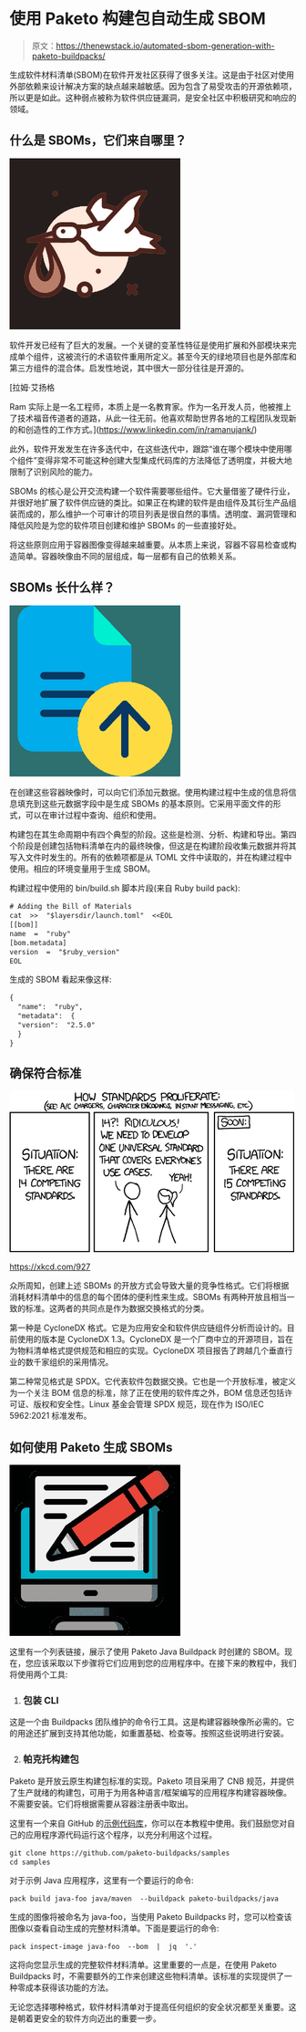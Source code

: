 # 使用 Paketo 构建包自动生成 SBOM

> 原文：<https://thenewstack.io/automated-sbom-generation-with-paketo-buildpacks/>

生成软件材料清单(SBOM)在软件开发社区获得了很多关注。这是由于社区对使用外部依赖来设计解决方案的缺点越来越敏感。因为包含了易受攻击的开源依赖项，所以更是如此。这种弱点被称为软件供应链漏洞，是安全社区中积极研究和响应的领域。

## 什么是 SBOMs，它们来自哪里？

![](img/f73a8b661f5169c8e231e2d2a417b6fd.png)

软件开发已经有了巨大的发展。一个关键的变革性特征是使用扩展和外部模块来完成单个组件，这被流行的术语软件重用所定义。甚至今天的绿地项目也是外部库和第三方组件的混合体。启发性地说，其中很大一部分往往是开源的。

 [拉姆·艾扬格

Ram 实际上是一名工程师，本质上是一名教育家。作为一名开发人员，他被推上了技术福音传道者的道路，从此一往无前。他喜欢帮助世界各地的工程团队发现新的和创造性的工作方式。](https://www.linkedin.com/in/ramanujank/) 

此外，软件开发发生在许多迭代中，在这些迭代中，跟踪“谁在哪个模块中使用哪个组件”变得非常不可能这种创建大型集成代码库的方法降低了透明度，并极大地限制了识别风险的能力。

SBOMs 的核心是公开交流构建一个软件需要哪些组件。它大量借鉴了硬件行业，并很好地扩展了软件供应链的类比。如果正在构建的软件是由组件及其衍生产品组装而成的，那么维护一个可审计的项目列表是很自然的事情。透明度、漏洞管理和降低风险是为您的软件项目创建和维护 SBOMs 的一些直接好处。

将这些原则应用于容器图像变得越来越重要。从本质上来说，容器不容易检查或构造简单。容器映像由不同的层组成，每一层都有自己的依赖关系。

## SBOMs 长什么样？

![](img/88320684b2644ee09674e73eab541609.png)

在创建这些容器映像时，可以向它们添加元数据。使用构建过程中生成的信息将信息填充到这些元数据字段中是生成 SBOMs 的基本原则。它采用平面文件的形式，可以在审计过程中查询、组织和使用。

构建包在其生命周期中有四个典型的阶段。这些是检测、分析、构建和导出。第四个阶段是创建包括物料清单在内的最终映像，但这是在构建阶段收集元数据并将其写入文件时发生的。所有的依赖项都是从 TOML 文件中读取的，并在构建过程中使用。相应的环境变量用于生成 SBOM。

构建过程中使用的 bin/build.sh 脚本片段(来自 Ruby build pack):

```
# Adding the Bill of Materials
cat  >>  "$layersdir/launch.toml"  <<EOL
[[bom]]
name  =  "ruby"
[bom.metadata]
version  =  "$ruby_version"
EOL

```

生成的 SBOM 看起来像这样:

```
{
  "name":  "ruby",
  "metadata":  {
  "version":  "2.5.0"
  }
}

```

## 确保符合标准

![](img/7f838af6f3bffe2a099c2bd470c81c39.png)

https://xkcd.com/927

众所周知，创建上述 SBOMs 的开放方式会导致大量的竞争性格式。它们将根据消耗材料清单中的信息的每个团体的便利性来生成。SBOMs 有两种开放且相当一致的标准。这两者的共同点是作为数据交换格式的分类。

第一种是 CycloneDX 格式。它是为应用安全和软件供应链组件分析而设计的。目前使用的版本是 CycloneDX 1.3。CycloneDX 是一个厂商中立的开源项目，旨在为物料清单格式提供规范和相应的实现。CycloneDX 项目报告了跨越几个垂直行业的数千家组织的采用情况。

第二种常见格式是 SPDX。它代表软件包数据交换。它也是一个开放标准，被定义为一个关注 BOM 信息的标准，除了正在使用的软件库之外，BOM 信息还包括许可证、版权和安全性。Linux 基金会管理 SPDX 规范，现在作为 ISO/IEC 5962:2021 标准发布。

## 如何使用 Paketo 生成 SBOMs

![](img/3a9ed47caad28dc3244cb4555f645027.png)

这里有一个列表链接，展示了使用 Paketo Java Buildpack 时创建的 SBOM。现在，您应该采取以下步骤将它们应用到您的应用程序中。在接下来的教程中，我们将使用两个工具:

1.  ### 包装 CLI

这是一个由 Buildpacks 团队维护的命令行工具。这是构建容器映像所必需的。它的用途还扩展到支持其他功能，如重置基础、检查等。按照这些说明进行安装。

2.  ### 帕克托构建包

Paketo 是开放云原生构建包标准的实现。Paketo 项目采用了 CNB 规范，并提供了生产就绪的构建包，可用于为用各种语言/框架编写的应用程序构建容器映像。不需要安装。它们将根据需要从容器注册表中取出。

这里有一个来自 GitHub 的[示例代码库](https://github.com/paketo-buildpacks/samples)，你可以在本教程中使用。我们鼓励您对自己的应用程序源代码运行这个程序，以充分利用这个过程。

```
git clone https://github.com/paketo-buildpacks/samples
cd samples

```

对于示例 Java 应用程序，这里有一个要运行的命令:

```
pack build java-foo java/maven  --buildpack paketo-buildpacks/java

```

生成的图像将被命名为 java-foo，当使用 Paketo Buildpacks 时，您可以检查该图像以查看自动生成的完整材料清单。下面是要运行的命令:

```
pack inspect-image java-foo  --bom  |  jq  '.'

```

这将向您显示生成的完整软件材料清单。这里重要的一点是，在使用 Paketo Buildpacks 时，不需要额外的工作来创建这些物料清单。该标准的实现提供了一种零成本获得该功能的方法。

无论您选择哪种格式，软件材料清单对于提高任何组织的安全状况都至关重要。这是朝着更安全的软件方向迈出的重要一步。

<svg xmlns:xlink="http://www.w3.org/1999/xlink" viewBox="0 0 68 31" version="1.1"><title>Group</title> <desc>Created with Sketch.</desc></svg>